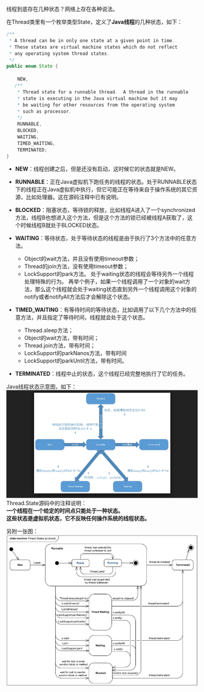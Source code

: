 线程到底存在几种状态？网络上存在各种说法。  

在Thread类里有一个枚举类型State，定义了**Java线程**的几种状态，如下：
```java
/**
 * A thread can be in only one state at a given point in time.
 * These states are virtual machine states which do not reflect
 * any operating system thread states.
 */
public enum State {
    
    NEW,
   /** 
    * Thread state for a runnable thread.  A thread in the runnable
    * state is executing in the Java virtual machine but it may
    * be waiting for other resources from the operating system
    * such as processor.
    */
    RUNNABLE,
    BLOCKED,
    WAITING,
    TIMED_WAITING,
    TERMINATED;
}
```
- **NEW**：线程创建之后，但是还没有启动，这时候它的状态就是NEW。

- **RUNNABLE**：正在Java虚拟机下跑任务的线程的状态。处于RUNNABLE状态下的线程正在Java虚拟机中执行，但它可能正在等待来自于操作系统的其它资源，比如处理器。这在源码注释中已有说明。

- **BLOCKED**：阻塞状态，等待锁的释放，比如线程A进入了一个synchronized方法，线程B也想进入这个方法，但是这个方法的锁已经被线程A获取了，这个时候线程B就处于BLOCKED状态。

- **WAITING**：等待状态，处于等待状态的线程是由于执行了3个方法中的任意方法。      
    - Object的wait方法，并且没有使用timeout参数；  
    - Thread的join方法，没有使用timeout参数；  
    - LockSupport的park方法。
    处于waiting状态的线程会等待另外一个线程处理特殊的行为。 再举个例子，如果一个线程调用了一个对象的wait方法，那么这个线程就会处于waiting状态直到另外一个线程调用这个对象的notify或者notifyAll方法后才会解除这个状态。
    
- **TIMED_WAITING**：有等待时间的等待状态，比如调用了以下几个方法中的任意方法，并且指定了等待时间，线程就会处于这个状态。  
    - Thread.sleep方法；
    - Object的wait方法，带有时间；
    - Thread.join方法，带有时间；
    - LockSupport的parkNanos方法，带有时间 
    - LockSupport的parkUntil方法，带有时间。
    
- **TERMINATED**：线程中止的状态，这个线程已经完整地执行了它的任务。

Java线程状态示意图，如下：
![](https://github.com/tsfeng/JavaRobot/raw/master/blog/CommonFile/Thread02.png)
Thread.State源码中的注释说明：  
**一个线程在一个给定的时间点只能处于一种状态。**  
**这些状态是虚拟机状态，它不反映任何操作系统的线程状态。**  

另附一张图：
![](https://github.com/tsfeng/JavaRobot/raw/master/blog/CommonFile/ThreadStatus.png)
  





